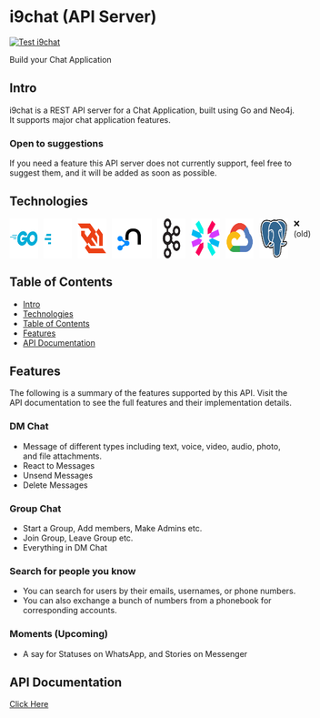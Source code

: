 # i9chat (API Server)

[![Test i9chat](https://github.com/the-real-i9/i9chat-server/actions/workflows/test.yml/badge.svg)](https://github.com/the-real-i9/i9chat-server/actions/workflows/test.yml)

Build your Chat Application

## Intro

i9chat is a REST API server for a Chat Application, built using Go and Neo4j. It supports major chat application features.

### Open to suggestions

If you need a feature this API server does not currently support, feel free to suggest them, and it will be added as soon as possible.

## Technologies

<div style="display: flex;">
<img style="margin-right: 10px" alt="go" width="50" src="./.attachments/tech-icons/go-original-wordmark.svg" />
<img style="margin-right: 10px" alt="go" width="50" src="./.attachments/tech-icons/gofiber.svg" />
<img style="margin-right: 10px" alt="go" width="50" src="./.attachments/tech-icons/websocket.svg" />
<img style="margin-right: 10px" alt="neo4j" width="70" src="./.attachments/tech-icons/neo4j-original.svg" />
<img style="margin-right: 10px" alt="nodejs" width="50" src="./.attachments/tech-icons/apachekafka-original.svg" />
<img style="margin-right: 10px" alt="go" width="50" src="./.attachments/tech-icons/jwt.svg" />
<img style="margin-right: 10px" alt="nodejs" width="50" src="./.attachments/tech-icons/googlecloud-original.svg" />
<img style="margin-right: 10px" alt="postgresql" width="50" src="./.attachments/tech-icons/postgresql-original.svg" /> ❌ (old)
</div>

## Table of Contents

- [Intro](#intro)
- [Technologies](#technologies)
- [Table of Contents](#table-of-contents)
- [Features](#features)
- [API Documentation](./API%20doc.md)

## Features

The following is a summary of the features supported by this API. Visit the API documentation to see the full features and their implementation details.

### DM Chat

- Message of different types including text, voice, video, audio, photo, and file attachments.
- React to Messages
- Unsend Messages
- Delete Messages

### Group Chat

- Start a Group, Add members, Make Admins etc.
- Join Group, Leave Group etc.
- Everything in DM Chat

### Search for people you know

- You can search for users by their emails, usernames, or phone numbers.
- You can also exchange a bunch of numbers from a phonebook for corresponding accounts.

### Moments (Upcoming)

- A say for Statuses on WhatsApp, and Stories on Messenger

## API Documentation

[Click Here](./API%20doc.md)
